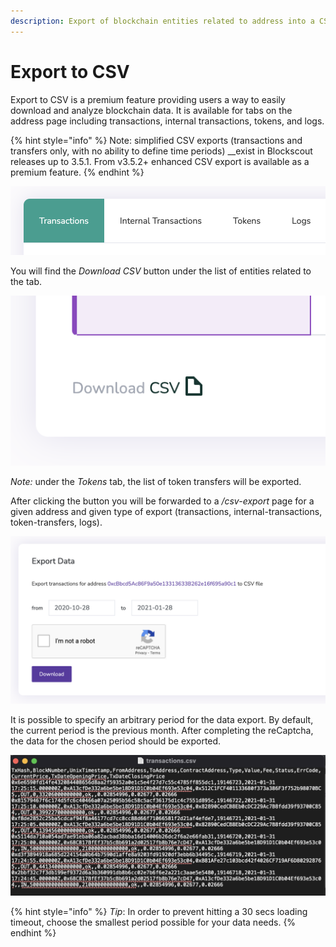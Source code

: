 ```yaml
---
description: Export of blockchain entities related to address into a CSV file
---
```


# Export to CSV

Export to CSV is a premium feature providing users a way to easily download and analyze blockchain data. It is available for tabs on the address page including transactions, internal transactions, tokens, and logs.

{% hint style="info" %}
Note: simplified CSV exports \(transactions and transfers only, with no ability to define time periods\) __exist in Blockscout releases up to 3.5.1. From v3.5.2+ enhanced CSV export is available as a premium feature.
{% endhint %}

![](../../.gitbook/assets/screenshot-2021-02-01-at-09.54.38.png)

You will find the _Download CSV_ button under the list of entities related to the tab.

![](../../.gitbook/assets/screenshot-2021-02-01-at-09.59.12.png)

_Note:_ under the _Tokens_ tab, the list of token transfers will be exported.

After clicking the button you will be forwarded to a  _/csv-export_ page for a given address and given type of export \(transactions, internal-transactions, token-transfers, logs\).

![](../../.gitbook/assets/screenshot-2021-01-28-at-20.46.23%20%281%29%20%281%29.png)

It is possible to specify an arbitrary period for the data export. By default, the current period is the previous month. After completing the reCaptcha, the data for the chosen period should be exported.

![](../../.gitbook/assets/screenshot-2021-02-01-at-10.11.08.png)

{% hint style="info" %}
_Tip_: In order to prevent hitting a 30 secs loading timeout, choose the smallest period possible for your data needs. 
{% endhint %}

